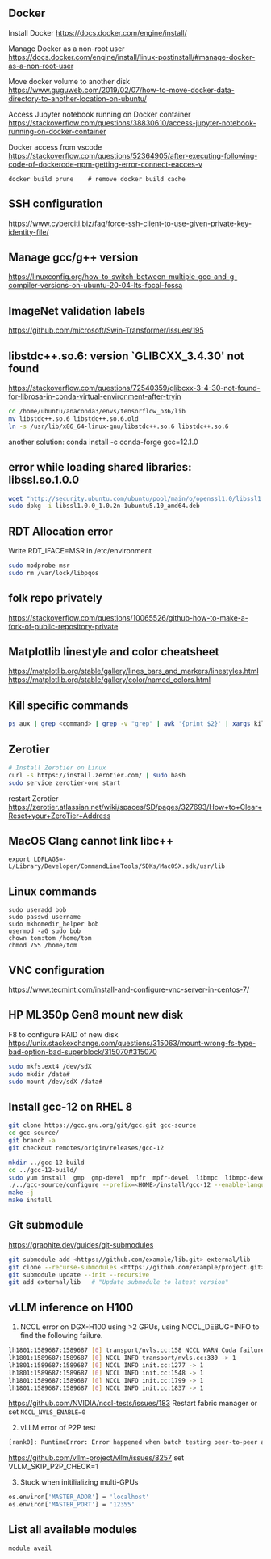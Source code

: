 ## Docker
Install Docker 
https://docs.docker.com/engine/install/

Manage Docker as a non-root user
https://docs.docker.com/engine/install/linux-postinstall/#manage-docker-as-a-non-root-user

Move docker volume to another disk
https://www.guguweb.com/2019/02/07/how-to-move-docker-data-directory-to-another-location-on-ubuntu/

Access Jupyter notebook running on Docker container
https://stackoverflow.com/questions/38830610/access-jupyter-notebook-running-on-docker-container

Docker access from vscode
https://stackoverflow.com/questions/52364905/after-executing-following-code-of-dockerode-npm-getting-error-connect-eacces-v
```
docker build prune    # remove docker build cache
```
## SSH configuration
https://www.cyberciti.biz/faq/force-ssh-client-to-use-given-private-key-identity-file/

## Manage gcc/g++ version
https://linuxconfig.org/how-to-switch-between-multiple-gcc-and-g-compiler-versions-on-ubuntu-20-04-lts-focal-fossa

## ImageNet validation labels
https://github.com/microsoft/Swin-Transformer/issues/195

## libstdc++.so.6: version `GLIBCXX_3.4.30' not found
https://stackoverflow.com/questions/72540359/glibcxx-3-4-30-not-found-for-librosa-in-conda-virtual-environment-after-tryin
```bash
cd /home/ubuntu/anaconda3/envs/tensorflow_p36/lib
mv libstdc++.so.6 libstdc++.so.6.old
ln -s /usr/lib/x86_64-linux-gnu/libstdc++.so.6 libstdc++.so.6
```
another solution: conda install -c conda-forge gcc=12.1.0

## error while loading shared libraries: libssl.so.1.0.0
```bash
wget "http://security.ubuntu.com/ubuntu/pool/main/o/openssl1.0/libssl1.0.0_1.0.2n-1ubuntu5.10_amd64.deb"
sudo dpkg -i libssl1.0.0_1.0.2n-1ubuntu5.10_amd64.deb
```

## RDT Allocation error
Write RDT_IFACE=MSR in /etc/environment
```bash
sudo modprobe msr
sudo rm /var/lock/libpqos
```

## folk repo privately
https://stackoverflow.com/questions/10065526/github-how-to-make-a-fork-of-public-repository-private

## Matplotlib linestyle and color cheatsheet
https://matplotlib.org/stable/gallery/lines_bars_and_markers/linestyles.html
https://matplotlib.org/stable/gallery/color/named_colors.html

## Kill specific commands
```bash
ps aux | grep <command> | grep -v "grep" | awk '{print $2}' | xargs kill
```

## Zerotier
```bash
# Install Zerotier on Linux
curl -s https://install.zerotier.com/ | sudo bash
sudo service zerotier-one start
```
restart Zerotier
https://zerotier.atlassian.net/wiki/spaces/SD/pages/327693/How+to+Clear+Reset+your+ZeroTier+Address

## MacOS Clang cannot link libc++
```
export LDFLAGS=-L/Library/Developer/CommandLineTools/SDKs/MacOSX.sdk/usr/lib
```

## Linux commands
```
sudo useradd bob
sudo passwd username
sudo mkhomedir_helper bob
usermod -aG sudo bob
chown tom:tom /home/tom
chmod 755 /home/tom
```

## VNC configuration
https://www.tecmint.com/install-and-configure-vnc-server-in-centos-7/

## HP ML350p Gen8 mount new disk
F8 to configure RAID of new disk
https://unix.stackexchange.com/questions/315063/mount-wrong-fs-type-bad-option-bad-superblock/315070#315070
```bash
sudo mkfs.ext4 /dev/sdX
sudo mkdir /data#
sudo mount /dev/sdX /data#
```

## Install gcc-12 on RHEL 8
```bash
git clone https://gcc.gnu.org/git/gcc.git gcc-source
cd gcc-source/
git branch -a
git checkout remotes/origin/releases/gcc-12

mkdir ../gcc-12-build
cd ../gcc-12-build/
sudo yum install  gmp  gmp-devel  mpfr  mpfr-devel  libmpc  libmpc-devel
./../gcc-source/configure --prefix=<HOME>/install/gcc-12 --enable-languages=c,c++
make -j
make install
```

## Git submodule
https://graphite.dev/guides/git-submodules
```bash
git submodule add <https://github.com/example/lib.git> external/lib
git clone --recurse-submodules <https://github.com/example/project.git>
git submodule update --init --recursive
git add external/lib   # "Update submodule to latest version"
```

## vLLM inference on H100 
1. NCCL error on DGX-H100 using >2 GPUs, using NCCL_DEBUG=INFO to find the following failure.
```bash
lh1801:1589687:1589687 [0] transport/nvls.cc:158 NCCL WARN Cuda failure 1 'invalid argument'
lh1801:1589687:1589687 [0] NCCL INFO transport/nvls.cc:330 -> 1
lh1801:1589687:1589687 [0] NCCL INFO init.cc:1277 -> 1
lh1801:1589687:1589687 [0] NCCL INFO init.cc:1548 -> 1
lh1801:1589687:1589687 [0] NCCL INFO init.cc:1799 -> 1
lh1801:1589687:1589687 [0] NCCL INFO init.cc:1837 -> 1
```
https://github.com/NVIDIA/nccl-tests/issues/183
Restart fabric manager or set `NCCL_NVLS_ENABLE=0`

2. vLLM error of P2P test
```bash
[rank0]: RuntimeError: Error happened when batch testing peer-to-peer access from (...)
```
https://github.com/vllm-project/vllm/issues/8257
set VLLM_SKIP_P2P_CHECK=1

3. Stuck when initilializing multi-GPUs
```bash
os.environ['MASTER_ADDR'] = 'localhost'
os.environ['MASTER_PORT'] = '12355' 
```

## List all available modules
`module avail`
